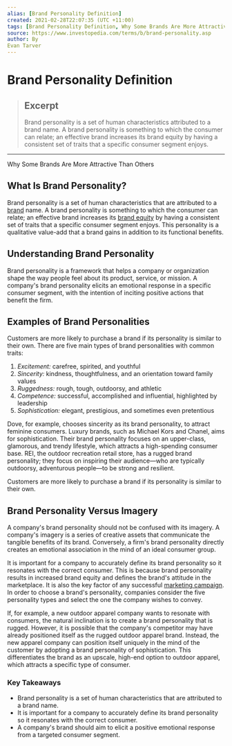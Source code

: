 ```yaml
---
alias: [Brand Personality Definition]
created: 2021-02-28T22:07:35 (UTC +11:00)
tags: [Brand Personality Definition, Why Some Brands Are More Attractive Than Others]
source: https://www.investopedia.com/terms/b/brand-personality.asp
author: By
Evan Tarver
---
```


# Brand Personality Definition

> ## Excerpt
> Brand personality is a set of human characteristics attributed to a brand name. A brand personality is something to which the consumer can relate; an effective brand increases its brand equity by having a consistent set of traits that a specific consumer segment enjoys.

---

Why Some Brands Are More Attractive Than Others
## What Is Brand Personality?

Brand personality is a set of human characteristics that are attributed to a [brand](https://www.investopedia.com/terms/b/brand.asp) name. A brand personality is something to which the consumer can relate; an effective brand increases its [brand equity](https://www.investopedia.com/terms/b/brandequity.asp) by having a consistent set of traits that a specific consumer segment enjoys. This personality is a qualitative value-add that a brand gains in addition to its functional benefits.

## Understanding Brand Personality

Brand personality is a framework that helps a company or organization shape the way people feel about its product, service, or mission. A company's brand personality elicits an emotional response in a specific consumer segment, with the intention of inciting positive actions that benefit the firm.

## Examples of Brand Personalities

Customers are more likely to purchase a brand if its personality is similar to their own. There are five main types of brand personalities with common traits:

1.  _Excitement:_ carefree, spirited, and youthful
2.  _Sincerity:_ kindness, thoughtfulness, and an orientation toward family values
3.  _Ruggedness:_ rough, tough, outdoorsy, and athletic
4.  _Competence:_ successful, accomplished and influential, highlighted by leadership
5.  _Sophistication:_ elegant, prestigious, and sometimes even pretentious

Dove, for example, chooses sincerity as its brand personality, to attract feminine consumers. Luxury brands, such as Michael Kors and Chanel, aims for sophistication. Their brand personality focuses on an upper-class, glamorous, and trendy lifestyle, which attracts a high-spending consumer base. REI, the outdoor recreation retail store, has a rugged brand personality; they focus on inspiring their audience—who are typically outdoorsy, adventurous people—to be strong and resilient.

Customers are more likely to purchase a brand if its personality is similar to their own.

## Brand Personality Versus Imagery

A company's brand personality should not be confused with its imagery. A company's imagery is a series of creative assets that communicate the tangible benefits of its brand. Conversely, a firm's brand personality directly creates an emotional association in the mind of an ideal consumer group.

It is important for a company to accurately define its brand personality so it resonates with the correct consumer. This is because brand personality results in increased brand equity and defines the brand's attitude in the marketplace. It is also the key factor of any successful [marketing campaign](https://www.investopedia.com/terms/m/marketing-campaign.asp). In order to choose a brand's personality, companies consider the five personality types and select the one the company wishes to convey.

If, for example, a new outdoor apparel company wants to resonate with consumers, the natural inclination is to create a brand personality that is rugged. However, it is possible that the company's competitor may have already positioned itself as the rugged outdoor apparel brand. Instead, the new apparel company can position itself uniquely in the mind of the customer by adopting a brand personality of sophistication. This differentiates the brand as an upscale, high-end option to outdoor apparel, which attracts a specific type of consumer.

### Key Takeaways

-   Brand personality is a set of human characteristics that are attributed to a brand name.
-   It is important for a company to accurately define its brand personality so it resonates with the correct consumer.
-   A company's brand should aim to elicit a positive emotional response from a targeted consumer segment.

